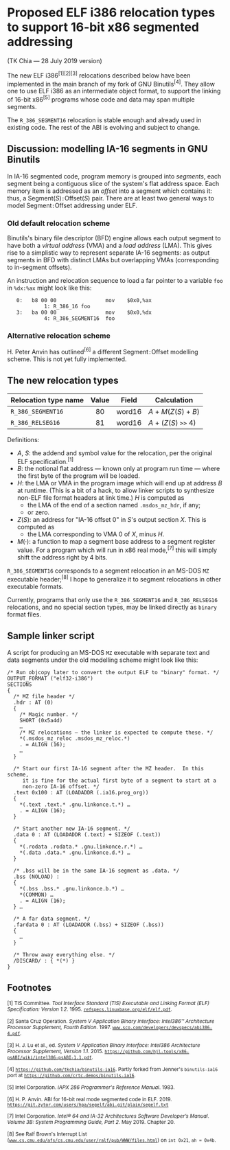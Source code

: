 # Proposed ELF i386 relocation types to support 16-bit x86 segmented addressing

(TK Chia — 28 July 2019 version)

The new ELF i386<sup>[1][2][3]</sup> relocations described below have been implemented in the main branch of my fork of GNU Binutils<sup>[4]</sup>.  They allow one to use ELF i386 as an intermediate object format, to support the linking of 16-bit x86<sup>[5]</sup> programs whose code and data may span multiple segments.

The `R_386_SEGMENT16` relocation is stable enough and already used in existing code.  The rest of the ABI is evolving and subject to change.

## Discussion: modelling IA-16 segments in GNU Binutils

In IA-16 segmented code, program memory is grouped into _segments_, each segment being a contiguous slice of the system's flat address space.  Each memory item is addressed as an _offset_ into a segment which contains it: thus, a Segment(_S_)`:`Offset(_S_) pair.  There are at least two general ways to model Segment`:`Offset addressing under ELF.

### Old default relocation scheme

Binutils's binary file descriptor (BFD) engine allows each output segment to have both a _virtual address_ (VMA) and a _load address_ (LMA).  This gives rise to a simplistic way to represent separate IA-16 segments: as output segments in BFD with distinct LMAs but overlapping VMAs (corresponding to in-segment offsets).

An instruction and relocation sequence to load a far pointer to a variable `foo` in `%dx:%ax` might look like this:

       0:	b8 00 00             	mov    $0x0,%ax
    			1: R_386_16	foo
       3:	ba 00 00             	mov    $0x0,%dx
    			4: R_386_SEGMENT16	foo

### Alternative relocation scheme

H. Peter Anvin has outlined<sup>[6]</sup> a different Segment`:`Offset modelling scheme.  This is not yet fully implemented.

## The new relocation types

Relocation type name   | Value | Field  | Calculation
---------------------- | :---: | :----: | -----------
`R_386_SEGMENT16`      |   80  | word16 | _A_ + _M_(_Z_(_S_) + _B_)
`R_386_RELSEG16`       |   81  | word16 | _A_ + (_Z_(_S_) `>>` 4)

Definitions:

  * _A_, _S_: the addend and symbol value for the relocation, per the original ELF specification.<sup>[1]</sup>
  * _B_: the notional flat address — known only at program run time — where the first byte of the program will be loaded.
  * _H_: the LMA or VMA in the program image which will end up at address _B_ at runtime.  (This is a bit of a hack, to allow linker scripts to synthesize non-ELF file format headers at link time.)  _H_ is computed as
    * the LMA of the end of a section named `.msdos_mz_hdr`, if any;
    * or zero.
  * _Z_(_S_): an address for "IA-16 offset 0" in _S_'s output section _X_.  This is computed as
    * the LMA corresponding to VMA 0 of _X_, minus _H_.
  * _M_(·): a function to map a segment base address to a segment register value.  For a program which will run in x86 real mode,<sup>[7]</sup> this will simply shift the address right by 4 bits.

`R_386_SEGMENT16` corresponds to a segment relocation in an MS-DOS `MZ` executable header;<sup>[8]</sup> I hope to generalize it to segment relocations in other executable formats.

Currently, programs that only use the `R_386_SEGMENT16` and `R_386_RELSEG16` relocations, and no special section types, may be linked directly as `binary` format files.

## Sample linker script

A script for producing an MS-DOS `MZ` executable with separate text and data segments under the old modelling scheme might look like this:

    /* Run objcopy later to convert the output ELF to "binary" format. */
    OUTPUT_FORMAT ("elf32-i386")
    SECTIONS
    {
      /* MZ file header */
      .hdr : AT (0)
      {
        /* Magic number. */
        SHORT (0x5a4d)
        …
        /* MZ relocations — the linker is expected to compute these. */
        *(.msdos_mz_reloc .msdos_mz_reloc.*)
        . = ALIGN (16);
        …
      }

      /* Start our first IA-16 segment after the MZ header.  In this scheme,
         it is fine for the actual first byte of a segment to start at a
         non-zero IA-16 offset. */
      .text 0x100 : AT (LOADADDR (.ia16.prog_org))
      {
        *(.text .text.* .gnu.linkonce.t.*) …
        . = ALIGN (16);
      }

      /* Start another new IA-16 segment. */
      .data 0 : AT (LOADADDR (.text) + SIZEOF (.text))
      {
        *(.rodata .rodata.* .gnu.linkonce.r.*) …
        *(.data .data.* .gnu.linkonce.d.*) …
      }

      /* .bss will be in the same IA-16 segment as .data. */
      .bss (NOLOAD) :
      {
        *(.bss .bss.* .gnu.linkonce.b.*) …
        *(COMMON) …
        . = ALIGN (16);
      } …

      /* A far data segment. */
      .fardata 0 : AT (LOADADDR (.bss) + SIZEOF (.bss))
      {
        …
      }

      /* Throw away everything else. */
      /DISCARD/ : { *(*) }
    }

## Footnotes

<sup>[1] TIS Committee.  _Tool Interface Standard (TIS) Executable and Linking Format (ELF) Specification: Version 1.2_. 1995. [`refspecs.linuxbase.org/elf/elf.pdf`](http://refspecs.linuxbase.org/elf/elf.pdf).</sup>

<sup>[2] Santa Cruz Operation.  _System V Application Binary Interface: Intel386™ Architecture Processor Supplement, Fourth Edition_. 1997. [`www.sco.com/developers/devspecs/abi386-4.pdf`](http://www.sco.com/developers/devspecs/abi386-4.pdf).</sup>

<sup>[3] H. J. Lu et al., ed.  _System V Application Binary Interface: Intel386 Architecture Processor Supplement, Version 1.1_.  2015. [`https://github.com/hjl-tools/x86-psABI/wiki/intel386-psABI-1.1.pdf`](https://github.com/hjl-tools/x86-psABI/wiki/intel386-psABI-1.1.pdf).</sup>

<sup>[4] [`https://github.com/tkchia/binutils-ia16`](https://github.com/tkchia/binutils-ia16).  Partly forked from Jenner's `binutils-ia16` port at [`https://github.com/crtc-demos/binutils-ia16`](https://github.com/crtc-demos/binutils-ia16).</sup>

<sup>[5] Intel Corporation.  _iAPX 286 Programmer's Reference Manual_.  1983.</sup>

<sup>[6] H. P. Anvin.  ABI for 16-bit real mode segmented code in ELF.  2019.  [`https://git.zytor.com/users/hpa/segelf/abi.git/plain/segelf.txt`](https://git.zytor.com/users/hpa/segelf/abi.git/plain/segelf.txt)</sup>

<sup>[7] Intel Corporation.  _Intel® 64 and IA-32 Architectures Software Developer’s Manual_.  _Volume 3B: System Programming Guide, Part 2_.  May 2019.  Chapter 20.</sup>

<sup>[8] See Ralf Brown's Interrupt List ([`www.cs.cmu.edu/afs/cs.cmu.edu/user/ralf/pub/WWW/files.html`](http://www.cs.cmu.edu/afs/cs.cmu.edu/user/ralf/pub/WWW/files.html)) on `int 0x21`, `ah = 0x4b`.
